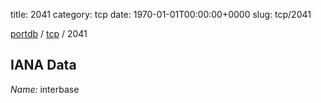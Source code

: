 title: 2041
category: tcp
date: 1970-01-01T00:00:00+0000
slug: tcp/2041

[portdb](/) / [tcp](/category/tcp.html) / 2041


## IANA Data

_Name:_ interbase

